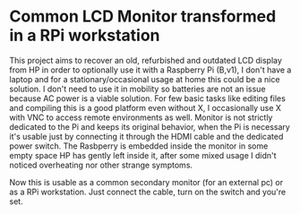 # Common LCD Monitor transformed in a RPi workstation
This project aims to recover an old, refurbished and outdated LCD display from HP in order to optionally use it with a Raspberry Pi (B,v1), I don't have a laptop and for a stationary/occasional usage at home this could be a nice solution. I don't need to use it in mobility so batteries are not an issue because AC power is a viable solution. For few basic tasks like editing files and compiling this is a good platform even without X, I occasionally use X with VNC to access remote environments as well. Monitor is not strictly dedicated to the Pi and keeps its original behavior, when the Pi is necessary it's usable just by connecting it through the HDMI cable and the dedicated power switch. The Rasbperry is embedded inside the monitor in some empty space HP has gently left inside it, after some mixed usage I didn't noticed overheating nor other strange symptoms.

Now this is usable as a common secondary monitor (for an external pc) or as a RPi workstation. Just connect the cable, turn on the switch and you're set.
